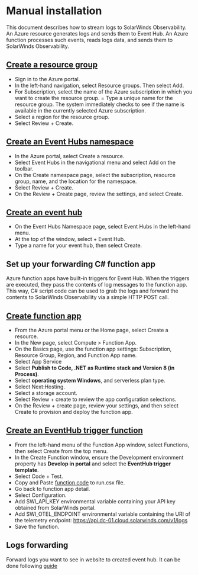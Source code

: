 # Manual installation

This document describes how to stream logs to SolarWinds Observability. An Azure resource generates logs and sends them to Event Hub. An Azure function processes such events, reads logs data, and sends them to SolarWinds Observability.

## [Create a resource group](https://docs.microsoft.com/en-us/azure/event-hubs/event-hubs-create#create-a-resource-group)

- Sign in to the Azure portal.
- In the left-hand navigation, select Resource groups. Then select Add.
- For Subscription, select the name of the Azure subscription in which you want to create the resource group.
= Type a unique name for the resource group. The system immediately checks to see if the name is available in the currently selected Azure subscription.
- Select a region for the resource group.
- Select Review + Create.

## [Create an Event Hubs namespace](https://docs.microsoft.com/en-us/azure/event-hubs/event-hubs-create#create-an-event-hubs-namespace)

- In the Azure portal, select Create a resource.
- Select Event Hubs in the navigational menu and select Add on the toolbar.
- On the Create namespace page, select the subscription, resource group, name, and the location for the namespace.
- Select Review + Create.
- On the Review + Create page, review the settings, and select Create.

## [Create an event hub](https://docs.microsoft.com/en-us/azure/event-hubs/event-hubs-create#create-an-event-hub)

- On the Event Hubs Namespace page, select Event Hubs in the left-hand menu.
- At the top of the window, select + Event Hub.
- Type a name for your event hub, then select Create.

## Set up your forwarding C# function app
Azure function apps have built-in triggers for Event Hub. When the triggers are executed, they pass the contents of log messages to the function app. This way, C# script code can be used to grab the logs and forward the contents to SolarWinds Observability via a simple HTTP POST call.

## [Create function app](https://docs.microsoft.com/en-us/azure/azure-functions/functions-create-function-app-portal#create-a-function-app)

- From the Azure portal menu or the Home page, select Create a resource.
- In the New page, select Compute > Function App.
- On the Basics page, use the function app settings: Subscription, Resource Group, Region, and Function App name.
- Select App Service
- Select **Publish to Code, .NET as Runtime stack and Version 8 (in Process)**.
- Select **operating system Windows**, and serverless plan type.
- Select Next:Hosting.
- Select a storage account.
- Select Review + create to review the app configuration selections.
- On the Review + create page, review your settings, and then select Create to provision and deploy the function app.

## [Create an EventHub trigger function](https://docs.microsoft.com/en-us/azure/azure-functions/functions-bindings-event-hubs-trigger)
- From the left-hand menu of the Function App window, select Functions, then select Create from the top menu.
- In the Create Function window, ensure the Development environment property has **Develop in portal** and select the **EventHub trigger template**.
- Select Code + Test.
- Copy and Paste [function code](template/run.csx) to run.csx file.
- Go back to function app detail.
- Select Configuration.
- Add SWI_API_KEY environmental variable containing your API key obtained from SolarWinds portal.
- Add SWI_OTEL_ENDPOINT environmental variable containing the URI of the telemetry endpoint: https://api.dc-01.cloud.solarwinds.com/v1/logs
- Save the function.

## Logs forwarding
Forward logs you want to see in website to created event hub. It can be done following [guide](logs_forwarding.md)
